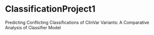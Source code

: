 # ClassificationProject1
Predicting Conflicting Classifications of ClinVar Variants: A Comparative Analysis of Classifier Model
